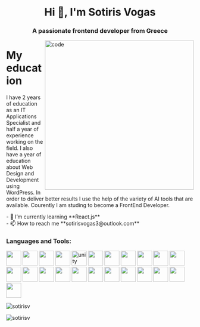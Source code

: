 
<h1 align="center">Hi 👋, I'm Sotiris Vogas</h1>
<h3 align="center">A passionate frontend developer from Greece</h3>
 

<img align="right" src="https://user-images.githubusercontent.com/109351602/202650753-852189c1-9c35-4e3b-9d7e-24ed50f5e03d.gif" alt="code" width="400">

<h1>My education</h1>
<p>I have 2 years of education as an IT Applications Specialist and half a year of experience working on the field. I also have a year of education about Web Design and Development using WordPress. In order to deliver better results I use the help of the variety of AI tools that are available. Courently I am studing to become a FrontEnd Developer.</p>
- 🌱 I’m currently learning **React.js**
<br>
- 📫 How to reach me **sotirisvogas3@outlook.com**

<h3 align="left">Languages and Tools:</h3>
<p align="left"> <link rel="stylesheet" href="https://cdn.jsdelivr.net/gh/devicons/devicon@v2.15.1/devicon.min.css">
 <img width="40" height="40" src="https://cdn.jsdelivr.net/gh/devicons/devicon/icons/androidstudio/androidstudio-original.svg" />
 <img width="40" height="40" src="https://cdn.jsdelivr.net/gh/devicons/devicon/icons/blender/blender-original.svg" /> 
 <img width="40" height="40" src="https://cdn.jsdelivr.net/gh/devicons/devicon/icons/photoshop/photoshop-line.svg" />
 <img width="40" height="40" src="https://cdn.jsdelivr.net/gh/devicons/devicon/icons/canva/canva-original.svg" />
 <img src="https://www.vectorlogo.zone/logos/unity3d/unity3d-icon.svg" alt="unity" width="40" height="40"/> </a> 
 <img width="40" height="40" src="https://cdn.jsdelivr.net/gh/devicons/devicon/icons/vscode/vscode-original.svg" />
 <img width="40" height="40" src="https://cdn.jsdelivr.net/gh/devicons/devicon/icons/visualstudio/visualstudio-plain.svg" />
 <img width="40" height="40" src="https://cdn.jsdelivr.net/gh/devicons/devicon/icons/filezilla/filezilla-plain.svg" />
 <img width="40" height="40" src="https://cdn.jsdelivr.net/gh/devicons/devicon/icons/wordpress/wordpress-original.svg" />
 <img width="40" height="40" src="https://cdn.jsdelivr.net/gh/devicons/devicon/icons/figma/figma-original.svg" />
 <img width="40" height="40" src="https://cdn.jsdelivr.net/gh/devicons/devicon/icons/git/git-original.svg" />   
<br>
 <img width="40" height="40" src="https://cdn.jsdelivr.net/gh/devicons/devicon/icons/html5/html5-original.svg" />
 <img width="40" height="40" src="https://cdn.jsdelivr.net/gh/devicons/devicon/icons/css3/css3-original.svg" />
 <img width="40" height="40" src="https://cdn.jsdelivr.net/gh/devicons/devicon/icons/javascript/javascript-original.svg" />
 <img width="40" height="40" src="https://cdn.jsdelivr.net/gh/devicons/devicon/icons/bootstrap/bootstrap-original.svg" />
 <img width="40" height="40" src="https://cdn.jsdelivr.net/gh/devicons/devicon/icons/php/php-plain.svg" />
 <img width="40" height="40" src="https://cdn.jsdelivr.net/gh/devicons/devicon/icons/mysql/mysql-original-wordmark.svg" />
 <img width="40" height="40" src="https://cdn.jsdelivr.net/gh/devicons/devicon/icons/c/c-original.svg" />
 <img width="40" height="40" src="https://cdn.jsdelivr.net/gh/devicons/devicon/icons/cplusplus/cplusplus-original.svg" />
 <img width="40" height="40" src="https://cdn.jsdelivr.net/gh/devicons/devicon/icons/csharp/csharp-original.svg" />
 <img width="40" height="40" src="https://cdn.jsdelivr.net/gh/devicons/devicon/icons/opengl/opengl-plain.svg" />
 <img width="40" height="40" src="https://cdn.jsdelivr.net/gh/devicons/devicon/icons/python/python-original.svg" />
 <img width="40" height="40" src="https://cdn.jsdelivr.net/gh/devicons/devicon/icons/java/java-original.svg" />
          
      
           
 </p>


<p><img align="center" src="https://github-readme-stats.vercel.app/api/top-langs?username=sotirisv&show_icons=true&locale=en&layout=compact" alt="sotirisv" /></p>

<p><img align="center" src="https://github-readme-streak-stats.herokuapp.com/?user=sotirisv&&theme=tokyonight" alt="sotirisv" /></p>
